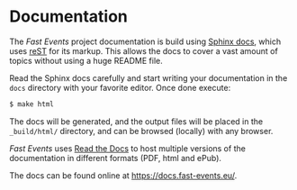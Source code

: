 Documentation
=============

The *Fast Events* project documentation is build using [Sphinx docs](https://www.sphinx-doc.org/en/master/usage/index.html), which uses [reST](http://docutils.sourceforge.net/rst.html) for its markup.  This allows the docs to cover a vast amount of topics without using a huge README file.

Read the Sphinx docs carefully and start writing your documentation in the `docs` directory with your favorite editor. Once done execute:

```bash
$ make html
```

The docs will be generated, and the output files will be placed in the `_build/html/` directory, and can be browsed (locally) with any browser.

*Fast Events* uses [Read the Docs](https://readthedocs.org/) to host multiple versions of the documentation in different formats (PDF, html and ePub).

The docs can be found online at <https://docs.fast-events.eu/>.